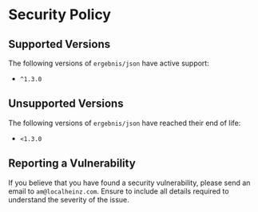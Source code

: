 # Security Policy

## Supported Versions

The following versions of `ergebnis/json` have active support:

- `^1.3.0`

## Unsupported Versions

The following versions of `ergebnis/json` have reached their end of life:

- `<1.3.0`

## Reporting a Vulnerability

If you believe that you have found a security vulnerability, please send an email to `am@localheinz.com`. Ensure to include all details required to understand the severity of the issue.
